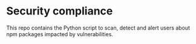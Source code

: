 # Security compliance

This repo contains the Python script to scan, detect and alert users about npm packages impacted by vulnerabilities.
